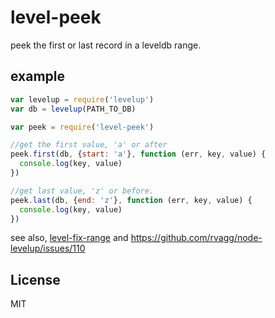 # level-peek

peek the first or last record in a leveldb range.

## example

``` js
var levelup = require('levelup')
var db = levelup(PATH_TO_DB)

var peek = require('level-peek')

//get the first value, 'a' or after
peek.first(db, {start: 'a'}, function (err, key, value) {
  console.log(key, value)
})

//get last value, 'z' or before.
peek.last(db, {end: 'z'}, function (err, key, value) {
  console.log(key, value)
})
```


see also, [level-fix-range](https://github.com/dominictarr/level-fix-range)
and https://github.com/rvagg/node-levelup/issues/110

## License

MIT
